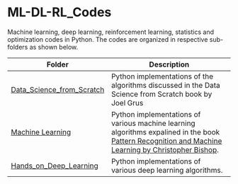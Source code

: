 # ML-DL-RL_Codes
Machine learning, deep learning, reinforcement learning, statistics and optimization codes in Python. The codes are organized in respective sub-folders as shown below.

 **Folder** | **Description** |
| ------------- | ------------- |
| [Data_Science_from_Scratch](https://github.com/ruchikaverma-iitg/Data-Science-from-Scratch-Python) | Python implementations of the algorithms discussed in the Data Science from Scratch book by Joel Grus|
| [Machine Learning](https://github.com/ruchikaverma-iitg/Machine_Learning_Youtube_Channel/tree/master/Machine_Learning) | Python implementations of various machine learning algorithms expalined in the book [Pattern Recognition and Machine Learning by Christopher Bishop](https://www.microsoft.com/en-us/research/people/cmbishop/prml-book/).  |
| [Hands_on_Deep_Learning](https://github.com/ruchikaverma-iitg/ML-DL-RL_Codes/tree/master/Hands%20on%20Deep%20Learning) | Python implementations of various deep learning algorithms.  |

